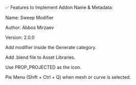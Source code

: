 ✅ Features to Implement
Addon Name & Metadata:

Name: Sweep Modifier

Author: Abbos Mirzaev

Version: 2.0.0

Add modifier inside the Generate category.

Add .blend file to Asset Libraries.

Use PROP_PROJECTED as the icon.

Pie Menu (Shift + Ctrl + Q) when mesh or curve is selected.
